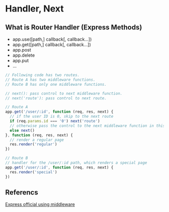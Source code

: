 # Handler, Next


## What is Router Handler (Express Methods)
* app.use([path,] callback[, callback...])
* app.get([path,] callback[, callback...])
* app.post
* app.delete
* app.put
* ...

```js
// Following code has two routes.
// Route A has two middleware functions.
// Route B has only one middleware functions.

// next(): pass control to next middleware function.
// next('route'): pass control to next route.

// Route A
app.get('/user/:id', function (req, res, next) {
  // if the user ID is 0, skip to the next route
  if (req.params.id === '0') next('route')
  // otherwise pass the control to the next middleware function in this stack
  else next()
}, function (req, res, next) {
  // render a regular page
  res.render('regular')
})

// Route B
// handler for the /user/:id path, which renders a special page
app.get('/user/:id', function (req, res, next) {
  res.render('special')
})

```


## Referencs

[Express official using middleware](http://expressjs.com/en/guide/using-middleware.html)
